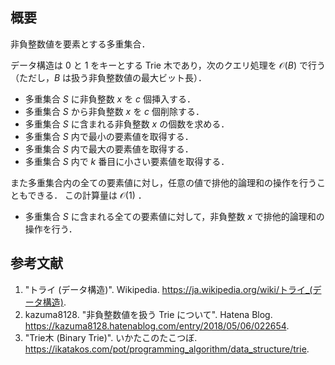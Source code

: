 ## 概要

非負整数値を要素とする多重集合．

データ構造は $0$ と $1$ をキーとする Trie 木であり，次のクエリ処理を $\mathcal{O}(B)$ で行う（ただし，$B$ は扱う非負整数値の最大ビット長）．

- 多重集合 $S$ に非負整数 $x$ を $c$ 個挿入する．
- 多重集合 $S$ から非負整数 $x$ を $c$ 個削除する．
- 多重集合 $S$ に含まれる非負整数 $x$ の個数を求める．
- 多重集合 $S$ 内で最小の要素値を取得する．
- 多重集合 $S$ 内で最大の要素値を取得する．
- 多重集合 $S$ 内で $k$ 番目に小さい要素値を取得する．

また多重集合内の全ての要素値に対し，任意の値で排他的論理和の操作を行うこともできる．
この計算量は $\mathcal{O}(1)$ ．

- 多重集合 $S$ に含まれる全ての要素値に対して，非負整数 $x$ で排他的論理和の操作を行う．


## 参考文献

1. "トライ (データ構造)". Wikipedia. <https://ja.wikipedia.org/wiki/トライ_(データ構造)>.
1. kazuma8128. "非負整数値を扱う Trie について". Hatena Blog. <https://kazuma8128.hatenablog.com/entry/2018/05/06/022654>.
1. "Trie木 (Binary Trie)". いかたこのたこつぼ. <https://ikatakos.com/pot/programming_algorithm/data_structure/trie>.
